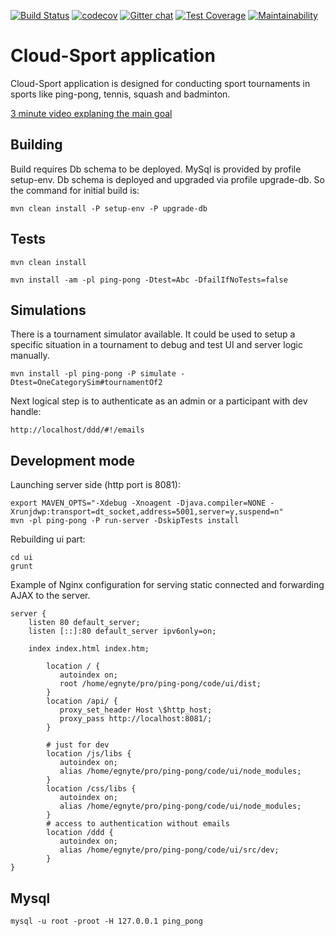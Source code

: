 [![Build Status](https://travis-ci.org/yaitskov/ping-pong.svg?branch=master)](https://travis-ci.org/yaitskov/ping-pong)
[![codecov](https://codecov.io/gh/yaitskov/ping-pong/branch/master/graph/badge.svg)](https://codecov.io/gh/yaitskov/ping-pong)
[![Gitter chat](https://badges.gitter.im/gitterHQ/gitter.png)](https://gitter.im/cloud-sport-org)
[![Test Coverage](https://api.codeclimate.com/v1/badges/a0215c65e53967d7c18e/test_coverage)](https://codeclimate.com/github/yaitskov/ping-pong/test_coverage)
[![Maintainability](https://api.codeclimate.com/v1/badges/a0215c65e53967d7c18e/maintainability)](https://codeclimate.com/github/yaitskov/ping-pong/maintainability)


#  Cloud-Sport application

Cloud-Sport application is designed for conducting sport tournaments
in sports like ping-pong, tennis, squash and badminton.


[3 minute video explaning the main goal](https://www.youtube.com/watch?v=4-dI_iO-GBo&t=110s)


## Building

Build requires Db schema to be deployed.
MySql is provided by profile setup-env.
Db schema is deployed and upgraded via profile upgrade-db.
So the command for initial build is:
```
mvn clean install -P setup-env -P upgrade-db
```

## Tests

```
mvn clean install
```

```
mvn install -am -pl ping-pong -Dtest=Abc -DfailIfNoTests=false
```

## Simulations

There is a tournament simulator available.  It could be used to setup
a specific situation in a tournament to debug and test UI and server
logic manually.

```
mvn install -pl ping-pong -P simulate -Dtest=OneCategorySim#tournamentOf2
```

Next logical step is to authenticate as an admin or a participant with dev handle:
```
http://localhost/ddd/#!/emails
```

## Development mode

Launching server side (http port is 8081):
```
export MAVEN_OPTS="-Xdebug -Xnoagent -Djava.compiler=NONE -Xrunjdwp:transport=dt_socket,address=5001,server=y,suspend=n"
mvn -pl ping-pong -P run-server -DskipTests install
```

Rebuilding ui part:
```
cd ui
grunt
```

Example of Nginx configuration for serving static connected and
forwarding AJAX to the server.
```
server {
	listen 80 default_server;
	listen [::]:80 default_server ipv6only=on;

	index index.html index.htm;

        location / {
           autoindex on;
           root /home/egnyte/pro/ping-pong/code/ui/dist;
        }
        location /api/ {
           proxy_set_header Host \$http_host;
           proxy_pass http://localhost:8081/;
        }

        # just for dev
        location /js/libs {
           autoindex on;
           alias /home/egnyte/pro/ping-pong/code/ui/node_modules;
        }
        location /css/libs {
           autoindex on;
           alias /home/egnyte/pro/ping-pong/code/ui/node_modules;
        }
        # access to authentication without emails
        location /ddd {
           autoindex on;
           alias /home/egnyte/pro/ping-pong/code/ui/src/dev;
        }
}
```

## Mysql

```
mysql -u root -proot -H 127.0.0.1 ping_pong
```
